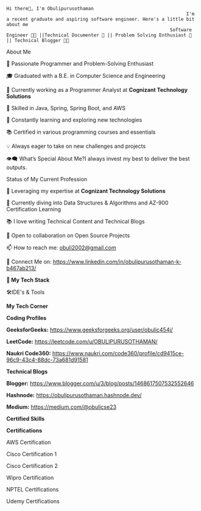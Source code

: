                                                                                         Hi there👋, I'm Obulipurusothaman
                                                                      I'm a recent graduate and aspiring software engineer. Here's a little bit about me
                                                                Software Engineer 👨‍💻 ||Technical Documenter 📖 || Problem Solving Enthusiast 🧠 || Technical Blogger 🧑‍💻

About Me

🥋 Passionate Programmer and Problem-Solving Enthusiast

🎓 Graduated with a B.E. in Computer Science and Engineering 

💼 Currently working as a Programmer Analyst at **Cognizant Technology Solutions**

🚀 Skilled in Java, Spring, Spring Boot, and AWS

🌱 Constantly learning and exploring new technologies

📚 Certified in various programming courses and essentials

💡 Always eager to take on new challenges and projects

👁‍🗨 What’s Special About Me?I always invest my best to deliver the best outputs.

Status of My Current Profession

🔭 Leveraging my expertise at **Cognizant Technology Solutions**

📘 Currently diving into Data Structures & Algorithms and AZ-900 Certification Learning

📚 I love writing Technical Content and Technical Blogs

👯 Open to collaboration on Open Source Projects

📫 How to reach me: obuli2002@gmail.com

🔗 Connect Me on: https://www.linkedin.com/in/obulipurusothaman-k-b467ab213/

**💼 My Tech Stack**


🛠️IDE's & Tools



**My Tech Corner**

**Coding Profiles**

**GeeksforGeeks:** https://www.geeksforgeeks.org/user/obulic454j/

**LeetCode:** https://leetcode.com/u/OBULIPURUSOTHAMAN/

**Naukri Code360:** https://www.naukri.com/code360/profile/cd9415ce-96c9-43c4-88dc-73a681d91581

**Technical Blogs**

**Blogger:** https://www.blogger.com/u/3/blog/posts/1468617507532552646

**Hashnode:** https://obulipurusothaman.hashnode.dev/

**Medium:** https://medium.com/@obulicse23


**Certified Skills**

**Certifications**

AWS Certification

Cisco Certification 1

Cisco Certification 2

Wipro Certification

NPTEL Certifications

Udemy Certifications


